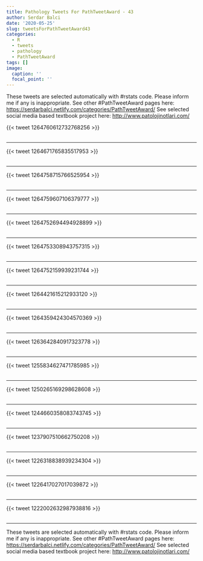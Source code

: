 ```yaml
---
title: Pathology Tweets For PathTweetAward - 43
author: Serdar Balci
date: '2020-05-25'
slug: tweetsForPathTweetAward43
categories:
  - R
  - tweets
  - pathology
  - PathTweetAward
tags: []
image:
  caption: ''
  focal_point: ''
---
```



These tweets are selected automatically with #rstats code. Please inform me if any is inappropriate.
See other #PathTweetAward pages here: https://serdarbalci.netlify.com/categories/PathTweetAward/ 
See selected social media based textbook project here: http://www.patolojinotlari.com/

{{< tweet 1264760612732768256 >}}
<br>
<br>
<hr>
{{< tweet 1264671765835517953 >}}
<br>
<br>
<hr>
{{< tweet 1264758715766525954 >}}
<br>
<br>
<hr>
{{< tweet 1264759607106379777 >}}
<br>
<br>
<hr>
{{< tweet 1264752694494928899 >}}
<br>
<br>
<hr>
{{< tweet 1264753308943757315 >}}
<br>
<br>
<hr>
{{< tweet 1264752159939231744 >}}
<br>
<br>
<hr>
{{< tweet 1264421615212933120 >}}
<br>
<br>
<hr>
{{< tweet 1264359424304570369 >}}
<br>
<br>
<hr>
{{< tweet 1263642840917323778 >}}
<br>
<br>
<hr>
{{< tweet 1255834627471785985 >}}
<br>
<br>
<hr>
{{< tweet 1250265169298628608 >}}
<br>
<br>
<hr>
{{< tweet 1244660358083743745 >}}
<br>
<br>
<hr>
{{< tweet 1237907510662750208 >}}
<br>
<br>
<hr>
{{< tweet 1226318838939234304 >}}
<br>
<br>
<hr>
{{< tweet 1226417027017039872 >}}
<br>
<br>
<hr>
{{< tweet 1222002632987938816 >}}
<br>
<br>
<hr>


These tweets are selected automatically with #rstats code. Please inform me if any is inappropriate.
See other #PathTweetAward pages here: https://serdarbalci.netlify.com/categories/PathTweetAward/ 
See selected social media based textbook project here: http://www.patolojinotlari.com/
